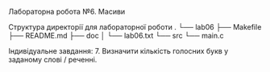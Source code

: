 Лабораторна робота №6. Масиви

 Структура директорії для лабораторної роботи
 .
 └── lab06
 ├── Makefile
 ├── README.md
 ├── doc
 │
 └── lab06.txt
 └── src
 └── main.c

 Індивідуальнe завдання:
7. Визначити кількість голосних букв у заданому слові / реченні.
